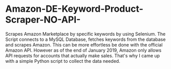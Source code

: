 # Amazon-DE-Keyword-Product-Scraper-NO-API-
Scrapes Amazon Marketplace by specific keywords by using Selenium. The Script connects to a MySQL Database, fetches keywords from the database and scrapes Amazon. This can be more effortless be done with the official Amazon API. However as of the end of January 2019, Amazon only allows API requests for accounts that actually make sales. That's why I came up with a simple Python script to collect the data needed. 


